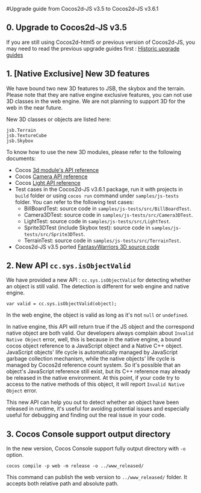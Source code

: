 #Upgrade guide from Cocos2d-JS v3.5 to Cocos2d-JS v3.6.1

## 0. Upgrade to Cocos2d-JS v3.5

If you are still using Cocos2d-html5 or previous version of Cocos2d-JS, you may need to read the previous upgrade guides first : [Historic upgrade guides](../../en.md)

## 1. [Native Exclusive] New 3D features

We have bound two new 3D features to JSB, the skybox and the terrain. Please note that they are native engine exclusive features, you can not use 3D classes in the web engine. We are not planning to support 3D for the web in the near future.

New 3D classes or objects are listed here:

```
jsb.Terrain
jsb.TextureCube
jsb.Skybox
```

To know how to use the new 3D modules, please refer to the following documents:

- Cocos [3d module's API reference](http://www.cocos2d-x.org/reference/native-cpp/V3.5/dir_0cec398151724e9e1c180a4e8f99801b.html)
- Cocos [Camera API reference](http://www.cocos2d-x.org/reference/native-cpp/V3.5/d6/d2b/classcocos2d_1_1_camera.html)
- Cocos [Light API reference](http://www.cocos2d-x.org/reference/native-cpp/V3.5/d2/d85/classcocos2d_1_1_base_light.html)
- Test cases in the Cocos2d-JS v3.6.1 package, run it with projects in `build` folder or using `cocos run` command under `samples/js-tests` folder. You can refer to the following test cases:
    - BillBoardTest: source code in `samples/js-tests/src/BillBoardTest`.
    - Camera3DTest: source code in `samples/js-tests/src/Camera3DTest`.
    - LightTest: source code in `samples/js-tests/src/LightTest`.
    - Sprite3DTest (include Skybox test): source code in `samples/js-tests/src/Sprite3DTest`.
    - TerrainTest: source code in `samples/js-tests/src/TerrainTest`.
- Cocos2d-JS v3.5 ported [FantasyWarriors 3D source code](https://github.com/joshuastray/fantasywarrior)

## 2. New API `cc.sys.isObjectValid`

We have provided a new API : `cc.sys.isObjectValid` for detecting whether an object is still valid. The detection is different for web engine and native engine.

```
var valid = cc.sys.isObjectValid(object);
```

In the web engine, the object is valid as long as it's not `null` or `undefined`. 

In native engine, this API will return true if the JS object and the correspond native object are both valid. Our developers always complain about `Invalid Native Object` error, well, this is because in the native engine, a bound cocos object reference to a JavaScript object and a Native C++ object. JavaScript objects' life cycle is automatically managed by JavaScript garbage collection mechanism, while the native objects' life cycle is managed by Cocos2d reference count system. So it's possible that an object's JavaScript reference still exist, but its C++ reference may already be released in the native environment. At this point, if your code try to access to the native methods of this object, it will report `Invalid Native Object` error.

This new API can help you out to detect whether an object have been released in runtime, it's useful for avoiding potential issues and especially useful for debugging and finding out the real issue in your code.

## 3. Cocos Console support output directory

In the new version, Cocos Console support fully output directory with `-o` option.

```
cocos compile -p web -m release -o ../www_released/
```

This command can publish the web version to `../www_released/` folder. It accepts both relative path and absolute path.
